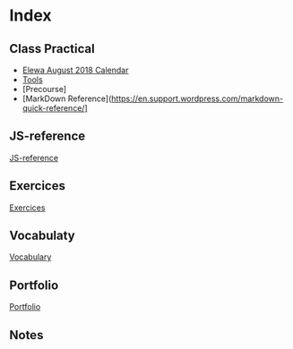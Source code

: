 # Index

## Class Practical
* [Elewa August 2018 Calendar](https://github.com/august-elewa-2018/calendar)
* [Tools](https://elewa-academy.github.io/Precourse/)
* [Precourse]
* [MarkDown Reference](https://en.support.wordpress.com/markdown-quick-reference/]

## JS-reference
[JS-reference](https://github.com/LudovicGouverneur/JS-Reference.git)

## Exercices
[Exercices](https://github.com/LudovicGouverneur/Exercices.git)

## Vocabulaty
[Vocabulary](https://github.com/LudovicGouverneur/Vocabulary.git)

## Portfolio
[Portfolio](https://github.com/LudovicGouverneur/Portfolio.git)

## Notes
